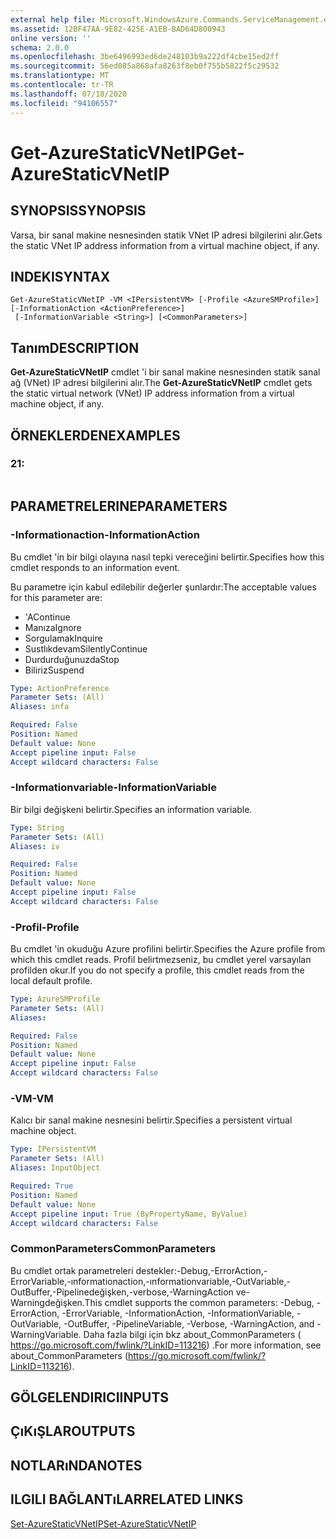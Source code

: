 ```yaml
---
external help file: Microsoft.WindowsAzure.Commands.ServiceManagement.dll-Help.xml
ms.assetid: 12BF47AA-9E82-425E-A1EB-BAD64D800943
online version: ''
schema: 2.0.0
ms.openlocfilehash: 3be6496993ed6de248103b9a222df4cbe15ed2ff
ms.sourcegitcommit: 56ed085a868afa8263f8eb0f755b5822f5c29532
ms.translationtype: MT
ms.contentlocale: tr-TR
ms.lasthandoff: 07/18/2020
ms.locfileid: "94106557"
---
```

# <span data-ttu-id="c4d1e-101">Get-AzureStaticVNetIP</span><span class="sxs-lookup"><span data-stu-id="c4d1e-101">Get-AzureStaticVNetIP</span></span>

## <span data-ttu-id="c4d1e-102">SYNOPSIS</span><span class="sxs-lookup"><span data-stu-id="c4d1e-102">SYNOPSIS</span></span>
<span data-ttu-id="c4d1e-103">Varsa, bir sanal makine nesnesinden statik VNet IP adresi bilgilerini alır.</span><span class="sxs-lookup"><span data-stu-id="c4d1e-103">Gets the static VNet IP address information from a virtual machine object, if any.</span></span>

## <span data-ttu-id="c4d1e-104">INDEKI</span><span class="sxs-lookup"><span data-stu-id="c4d1e-104">SYNTAX</span></span>

```
Get-AzureStaticVNetIP -VM <IPersistentVM> [-Profile <AzureSMProfile>] [-InformationAction <ActionPreference>]
 [-InformationVariable <String>] [<CommonParameters>]
```

## <span data-ttu-id="c4d1e-105">Tanım</span><span class="sxs-lookup"><span data-stu-id="c4d1e-105">DESCRIPTION</span></span>
<span data-ttu-id="c4d1e-106">**Get-AzureStaticVNetIP** cmdlet 'i bir sanal makine nesnesinden statik sanal ağ (VNet) IP adresi bilgilerini alır.</span><span class="sxs-lookup"><span data-stu-id="c4d1e-106">The **Get-AzureStaticVNetIP** cmdlet gets the static virtual network (VNet) IP address information from a virtual machine object, if any.</span></span>

## <span data-ttu-id="c4d1e-107">ÖRNEKLERDEN</span><span class="sxs-lookup"><span data-stu-id="c4d1e-107">EXAMPLES</span></span>

### <span data-ttu-id="c4d1e-108">2</span><span class="sxs-lookup"><span data-stu-id="c4d1e-108">1:</span></span>
```

```

## <span data-ttu-id="c4d1e-109">PARAMETRELERINE</span><span class="sxs-lookup"><span data-stu-id="c4d1e-109">PARAMETERS</span></span>

### <span data-ttu-id="c4d1e-110">-Informationaction</span><span class="sxs-lookup"><span data-stu-id="c4d1e-110">-InformationAction</span></span>
<span data-ttu-id="c4d1e-111">Bu cmdlet 'in bir bilgi olayına nasıl tepki vereceğini belirtir.</span><span class="sxs-lookup"><span data-stu-id="c4d1e-111">Specifies how this cmdlet responds to an information event.</span></span>

<span data-ttu-id="c4d1e-112">Bu parametre için kabul edilebilir değerler şunlardır:</span><span class="sxs-lookup"><span data-stu-id="c4d1e-112">The acceptable values for this parameter are:</span></span>

- <span data-ttu-id="c4d1e-113">'A</span><span class="sxs-lookup"><span data-stu-id="c4d1e-113">Continue</span></span>
- <span data-ttu-id="c4d1e-114">Manıza</span><span class="sxs-lookup"><span data-stu-id="c4d1e-114">Ignore</span></span>
- <span data-ttu-id="c4d1e-115">Sorgulamak</span><span class="sxs-lookup"><span data-stu-id="c4d1e-115">Inquire</span></span>
- <span data-ttu-id="c4d1e-116">Sustlıkdevam</span><span class="sxs-lookup"><span data-stu-id="c4d1e-116">SilentlyContinue</span></span>
- <span data-ttu-id="c4d1e-117">Durdurduğunuzda</span><span class="sxs-lookup"><span data-stu-id="c4d1e-117">Stop</span></span>
- <span data-ttu-id="c4d1e-118">Biliriz</span><span class="sxs-lookup"><span data-stu-id="c4d1e-118">Suspend</span></span>

```yaml
Type: ActionPreference
Parameter Sets: (All)
Aliases: infa

Required: False
Position: Named
Default value: None
Accept pipeline input: False
Accept wildcard characters: False
```

### <span data-ttu-id="c4d1e-119">-Informationvariable</span><span class="sxs-lookup"><span data-stu-id="c4d1e-119">-InformationVariable</span></span>
<span data-ttu-id="c4d1e-120">Bir bilgi değişkeni belirtir.</span><span class="sxs-lookup"><span data-stu-id="c4d1e-120">Specifies an information variable.</span></span>

```yaml
Type: String
Parameter Sets: (All)
Aliases: iv

Required: False
Position: Named
Default value: None
Accept pipeline input: False
Accept wildcard characters: False
```

### <span data-ttu-id="c4d1e-121">-Profil</span><span class="sxs-lookup"><span data-stu-id="c4d1e-121">-Profile</span></span>
<span data-ttu-id="c4d1e-122">Bu cmdlet 'in okuduğu Azure profilini belirtir.</span><span class="sxs-lookup"><span data-stu-id="c4d1e-122">Specifies the Azure profile from which this cmdlet reads.</span></span>
<span data-ttu-id="c4d1e-123">Profil belirtmezseniz, bu cmdlet yerel varsayılan profilden okur.</span><span class="sxs-lookup"><span data-stu-id="c4d1e-123">If you do not specify a profile, this cmdlet reads from the local default profile.</span></span>

```yaml
Type: AzureSMProfile
Parameter Sets: (All)
Aliases: 

Required: False
Position: Named
Default value: None
Accept pipeline input: False
Accept wildcard characters: False
```

### <span data-ttu-id="c4d1e-124">-VM</span><span class="sxs-lookup"><span data-stu-id="c4d1e-124">-VM</span></span>
<span data-ttu-id="c4d1e-125">Kalıcı bir sanal makine nesnesini belirtir.</span><span class="sxs-lookup"><span data-stu-id="c4d1e-125">Specifies a persistent virtual machine object.</span></span>

```yaml
Type: IPersistentVM
Parameter Sets: (All)
Aliases: InputObject

Required: True
Position: Named
Default value: None
Accept pipeline input: True (ByPropertyName, ByValue)
Accept wildcard characters: False
```

### <span data-ttu-id="c4d1e-126">CommonParameters</span><span class="sxs-lookup"><span data-stu-id="c4d1e-126">CommonParameters</span></span>
<span data-ttu-id="c4d1e-127">Bu cmdlet ortak parametreleri destekler:-Debug,-ErrorAction,-ErrorVariable,-ınformationaction,-ınformationvariable,-OutVariable,-OutBuffer,-Pipelinedeğişken,-verbose,-WarningAction ve-Warningdeğişken.</span><span class="sxs-lookup"><span data-stu-id="c4d1e-127">This cmdlet supports the common parameters: -Debug, -ErrorAction, -ErrorVariable, -InformationAction, -InformationVariable, -OutVariable, -OutBuffer, -PipelineVariable, -Verbose, -WarningAction, and -WarningVariable.</span></span> <span data-ttu-id="c4d1e-128">Daha fazla bilgi için bkz about_CommonParameters ( https://go.microsoft.com/fwlink/?LinkID=113216) .</span><span class="sxs-lookup"><span data-stu-id="c4d1e-128">For more information, see about_CommonParameters (https://go.microsoft.com/fwlink/?LinkID=113216).</span></span>

## <span data-ttu-id="c4d1e-129">GÖLGELENDIRICI</span><span class="sxs-lookup"><span data-stu-id="c4d1e-129">INPUTS</span></span>

## <span data-ttu-id="c4d1e-130">ÇıKıŞLAR</span><span class="sxs-lookup"><span data-stu-id="c4d1e-130">OUTPUTS</span></span>

## <span data-ttu-id="c4d1e-131">NOTLARıNDA</span><span class="sxs-lookup"><span data-stu-id="c4d1e-131">NOTES</span></span>

## <span data-ttu-id="c4d1e-132">ILGILI BAĞLANTıLAR</span><span class="sxs-lookup"><span data-stu-id="c4d1e-132">RELATED LINKS</span></span>

[<span data-ttu-id="c4d1e-133">Set-AzureStaticVNetIP</span><span class="sxs-lookup"><span data-stu-id="c4d1e-133">Set-AzureStaticVNetIP</span></span>](./Set-AzureStaticVNetIP.md)


